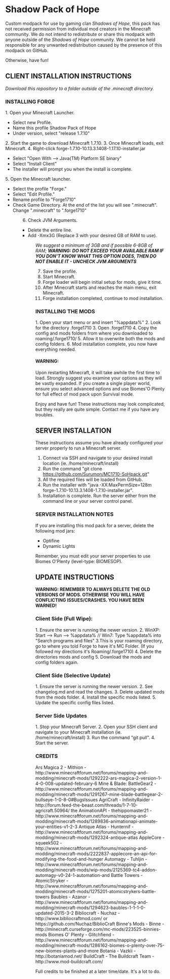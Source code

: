 <h1>Shadow Pack of Hope</h1>
Custom modpack for use by gaming clan <i>Shadows of Hope</i>, this pack has not received permission from individual mod creators in the Minecraft community. We do not intend to redistribute or share this modpack with anyone outside of the <i>Shadows of Hope</i> community. We cannot be held responsible for any unwanted redistribution caused by the presence of this modpack on GitHub.

Otherwise, have fun!

<h2>CLIENT INSTALLATION INSTRUCTIONS</h2>
<i>Download this repository to a folder outside of the .minecraft directory.</i>

<h3>INSTALLING FORGE</h3>
1. Open your Minecraft Launcher.
	<ul>
		<li>Select new Profile.</li>
		<li>Name this profile Shadow Pack of Hope</li>
		<li>Under version, select "release 1.7.10"</li>
	</ul>
2. Start the game to download Minecraft 1.7.10.</li>
3. Once Minecraft loads, exit Minecraft.</li>
4. Right-click forge-1.7.10-10.13.3.1408-1.17.10-installer.jar
	<ul>
		<li>Select "Open With --> Java(TM) Platform SE binary"</li>
		<li>Select "Install Client"</li>
		<li>The installer will prompt you when the install is complete.</li>
	</ul>
5. Open the Minecraft launcher.
<ul>
	<li>Select the profile "Forge."</li>
	<li>Select "Edit Profile."</li>
	<li>Rename profile to "Forge1710"</li>
	<li>Check Game Directory. At the end of the list you will see ".minecraft". Change ".minecraft" to ".forge1710"</li>
<ul>

6. Check JVM Arguments.
<ul>
	<li>Delete the entire line.</li>
	<li>Add -Xmx3G (Replace 3 with your desired GB of RAM to use).</li>
<ul>

<i>We suggest a minimum of 3GB and if possible 6-8GB of RAM; <b>WARNING: DO NOT EXCEED YOUR AVAILABLE RAM	IF YOU DON'T KNOW WHAT THIS OPTION DOES, THEN DO NOT ENABLE IT - UNCHECK JVM ARGUMENTS</b></i>

7. Save the profile.
8. Start Minecraft.
9. Forge loader will begin initial setup for mods, give it time.
10. After Minecraft starts and reaches the main menu, exit Minecraft.
11. Forge installation completed, continue to mod installation.

<h3>INSTALLING THE MODS</h3>
1. Open your start menu or and insert "%appdata%"
2. Look for the directory .forge1710
3. Open .forge1710
4. Copy the config and mods folders from where you downloaded to roaming/.forge1710/
5. Allow it to overwrite both the mods and config folders.
6. Mod installation complete, you now have everything needed.

<h4>WARNING: </h4>
Upon restarting Minecraft, it will take awhile the first time to load. Strongly suggest you examine your options as they will be vastly expanded. If you create a single player world,  ensure you select advanced options and use Biomes'O Plenty for full effect of mod pack upon Survival mode.

Enjoy and have fun!  These instructions may look complicated, but they really are quite simple.  Contact me if you have any troubles.

<h2>SERVER INSTALLATION</h2>
These instructions assume you have already configured your server properly to run a Minecraft server.

1. Connect via SSH and navigate to your desired install location (ie. /home/minecraft/install)
2. Run the command "git clone https://github.com/Surumon/MC1710-SoHpack.git"
3. All the required files will be loaded from GitHub.
4. Run the installer with "java -XX:MaxPermSize=128m forge-1.7.10-10.13.3.1408-1.7.10-installer.jar".
5. Installation is complete. Run the server either from the command line or your server control panel.

<h3>SERVER INSTALLATION NOTES</h3>
If you are installing this mod pack for a server, delete the following mod jars:

- Optifine
- Dynamic Lights

Remember, you must edit your server properties to use Biomes O'Plenty (level-type: BIOMESOP).

<h2>UPDATE INSTRUCTIONS</h2>

<b>WARNING: REMEMBER TO ALWAYS DELETE THE OLD VERSIONS OF MODS. OTHERWISE YOU WILL HAVE CONFLICTING ISSUES/CRASHES. YOU HAVE BEEN WARNED!</b>

<h3>Client Side (Full Wipe):</h3>
1. Ensure the server is running the newer version.
2. WinXP: Start --> Run --> %appdata% // Win7: Type %appdata% into "Search programs and files"
3.This is your roaming directory, go to where you told Forge to have it's MC Folder. (If you followed my directions it's Roaming/.forge1710)
4. Delete the directories mods and config
5. Download the mods and config folders again.

<h3>Client Side (Selective Update)</h3>
1. Ensure the server is running the newer version.
2. See changelog.md and read the changes.
3. Delete updated mods from the mods folder.
4. Install the specific mods listed.
5. Update the specific config files listed.

<h3>Server Side Updates</h3>
1. Stop your Minecraft Server.
2. Open your SSH client and navigate to your Minecraft installation (ie. /home/minecraft/install)
3. Run the command "git pull".
4. Start the server.

<h3>CREDITS</h3>
Ars Magica 2 - Mithion - http://www.minecraftforum.net/forums/mapping-and-modding/minecraft-mods/1292222-ars-magica-2-version-1-4-0-008-updated-february-6
Mine & Blade: BattleGear2 - http://www.minecraftforum.net/forums/mapping-and-modding/minecraft-mods/1291267-mine-blade-battlegear-2-bullseye-1-0-8-0#BugsIssues
AgriCraft - InfinityRaider - http://forum.feed-the-beast.com/threads/1-7-10-agricraft.50964/
the AnimationAPI - thehippomaster21 - http://www.minecraftforum.net/forums/mapping-and-modding/minecraft-mods/1289836-animationapi-animate-your-entities-v1-2-3
Antique Atlas - Hunternif - http://www.minecraftforum.net/forums/mapping-and-modding/minecraft-mods/1292324-antique-atlas
AppleCore - squeek502 - http://www.minecraftforum.net/forums/mapping-and-modding/minecraft-mods/2222837-applecore-an-api-for-modifying-the-food-and-hunger
Automagy - Tuhljin - http://www.minecraftforum.net/forums/mapping-and-modding/minecraft-mods/wip-mods/2125369-tc4-addon-automagy-v0-24-1-automation-and
Battle Towers - AtomicStryker - http://www.minecraftforum.net/forums/mapping-and-modding/minecraft-mods/1275201-atomicstrykers-battle-towers
Baubles - Azanor - http://www.minecraftforum.net/forums/mapping-and-modding/minecraft-mods/1294623-baubles-1-1-1-0-updated-2015-3-2
Bibliocraft - Nuchaz - http://www.bibliocraftmod.com/ or https://github.com/Nuchaz/BiblioCraft
Binne's Mods - Binne - http://minecraft.curseforge.com/mc-mods/223525-binnies-mods
Biomes O' Plenty - Glitchfiend - http://www.minecraftforum.net/forums/mapping-and-modding/minecraft-mods/1286162-biomes-o-plenty-over-75-new-biomes-plants-and-more
Botania - Vazkii - http://botaniamod.net/
BuildCraft - The Buildcraft Team - http://www.mod-buildcraft.com/


Full credits to be finished at a later time/date.  It's a lot to do.

